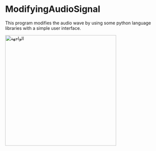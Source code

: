 # ModifyingAudioSignal
This program modifies the audio wave by using some python language libraries with a simple user interface.

<img width="356" alt="الواجهة" src="https://user-images.githubusercontent.com/87886756/210510372-560f6f50-7d3b-4e5e-b97c-f7ffd665a0fa.png">
